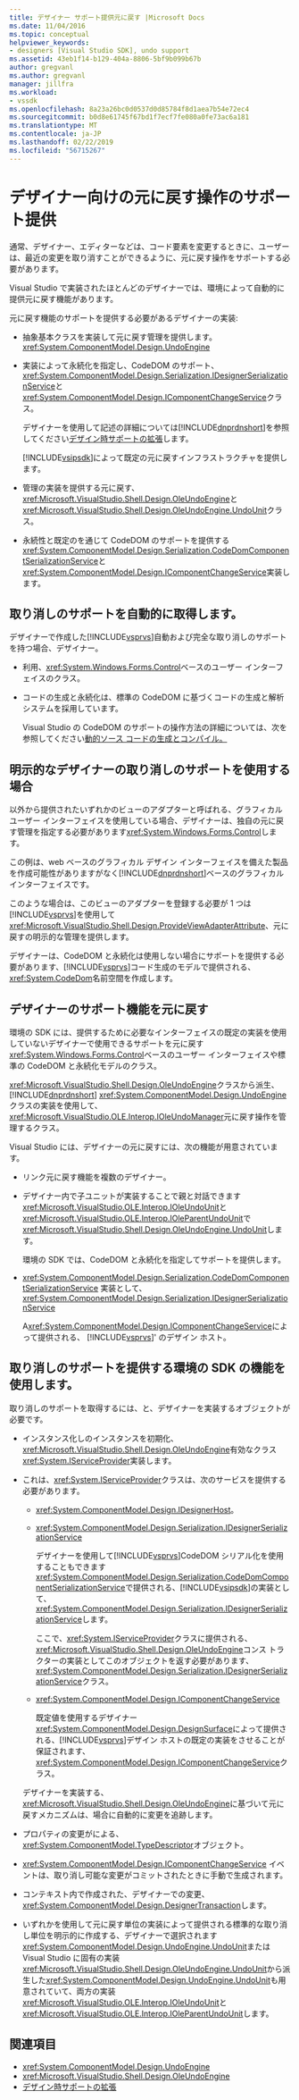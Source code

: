 ```yaml
---
title: デザイナー サポート提供元に戻す |Microsoft Docs
ms.date: 11/04/2016
ms.topic: conceptual
helpviewer_keywords:
- designers [Visual Studio SDK], undo support
ms.assetid: 43eb1f14-b129-404a-8806-5bf9b099b67b
author: gregvanl
ms.author: gregvanl
manager: jillfra
ms.workload:
- vssdk
ms.openlocfilehash: 8a23a26bc0d0537d0d85784f8d1aea7b54e72ec4
ms.sourcegitcommit: b0d8e61745f67bd1f7ecf7fe080a0fe73ac6a181
ms.translationtype: MT
ms.contentlocale: ja-JP
ms.lasthandoff: 02/22/2019
ms.locfileid: "56715267"
---
```

# <a name="supplying-undo-support-to-designers"></a>デザイナー向けの元に戻す操作のサポート提供
通常、デザイナー、エディターなどは、コード要素を変更するときに、ユーザーは、最近の変更を取り消すことができるように、元に戻す操作をサポートする必要があります。

 Visual Studio で実装されたほとんどのデザイナーでは、環境によって自動的に提供元に戻す機能があります。

 元に戻す機能のサポートを提供する必要があるデザイナーの実装:

- 抽象基本クラスを実装して元に戻す管理を提供します。 <xref:System.ComponentModel.Design.UndoEngine>

- 実装によって永続化を指定し、CodeDOM のサポート、<xref:System.ComponentModel.Design.Serialization.IDesignerSerializationService>と<xref:System.ComponentModel.Design.IComponentChangeService>クラス。

  デザイナーを使用して記述の詳細については[!INCLUDE[dnprdnshort](../code-quality/includes/dnprdnshort_md.md)]を参照してください[デザイン時サポートの拡張](https://msdn.microsoft.com/Library/d6ac8a6a-42fd-4bc8-bf33-b212811297e2)します。

  [!INCLUDE[vsipsdk](../extensibility/includes/vsipsdk_md.md)]によって既定の元に戻すインフラストラクチャを提供します。

- 管理の実装を提供する元に戻す、<xref:Microsoft.VisualStudio.Shell.Design.OleUndoEngine>と<xref:Microsoft.VisualStudio.Shell.Design.OleUndoEngine.UndoUnit>クラス。

- 永続性と既定のを通じて CodeDOM のサポートを提供する<xref:System.ComponentModel.Design.Serialization.CodeDomComponentSerializationService>と<xref:System.ComponentModel.Design.IComponentChangeService>実装します。

## <a name="obtaining-undo-support-automatically"></a>取り消しのサポートを自動的に取得します。
 デザイナーで作成した[!INCLUDE[vsprvs](../code-quality/includes/vsprvs_md.md)]自動および完全な取り消しのサポートを持つ場合、デザイナー。

-   利用、<xref:System.Windows.Forms.Control>ベースのユーザー インターフェイスのクラス。

-   コードの生成と永続化は、標準の CodeDOM に基づくコードの生成と解析システムを採用しています。

     Visual Studio の CodeDOM のサポートの操作方法の詳細については、次を参照してください[動的ソース コードの生成とコンパイル。](/dotnet/framework/reflection-and-codedom/dynamic-source-code-generation-and-compilation)

## <a name="when-to-use-explicit-designer-undo-support"></a>明示的なデザイナーの取り消しのサポートを使用する場合
 以外から提供されたいずれかのビューのアダプターと呼ばれる、グラフィカル ユーザー インターフェイスを使用している場合、デザイナーは、独自の元に戻す管理を指定する必要があります<xref:System.Windows.Forms.Control>します。

 この例は、web ベースのグラフィカル デザイン インターフェイスを備えた製品を作成可能性がありますがなく[!INCLUDE[dnprdnshort](../code-quality/includes/dnprdnshort_md.md)]ベースのグラフィカル インターフェイスです。

 このような場合は、このビューのアダプターを登録する必要が 1 つは[!INCLUDE[vsprvs](../code-quality/includes/vsprvs_md.md)]を使用して<xref:Microsoft.VisualStudio.Shell.Design.ProvideViewAdapterAttribute>、元に戻すの明示的な管理を提供します。

 デザイナーは、CodeDOM と永続化は使用しない場合にサポートを提供する必要があります、[!INCLUDE[vsprvs](../code-quality/includes/vsprvs_md.md)]コード生成のモデルで提供される、<xref:System.CodeDom>名前空間を作成します。

## <a name="undo-support-features-of-the-designer"></a>デザイナーのサポート機能を元に戻す
 環境の SDK には、提供するために必要なインターフェイスの既定の実装を使用していないデザイナーで使用できるサポートを元に戻す<xref:System.Windows.Forms.Control>ベースのユーザー インターフェイスや標準の CodeDOM と永続化モデルのクラス。

 <xref:Microsoft.VisualStudio.Shell.Design.OleUndoEngine>クラスから派生、 [!INCLUDE[dnprdnshort](../code-quality/includes/dnprdnshort_md.md)] <xref:System.ComponentModel.Design.UndoEngine>クラスの実装を使用して、<xref:Microsoft.VisualStudio.OLE.Interop.IOleUndoManager>元に戻す操作を管理するクラス。

 Visual Studio には、デザイナーの元に戻すには、次の機能が用意されています。

- リンク元に戻す機能を複数のデザイナー。

- デザイナー内で子ユニットが実装することで親と対話できます<xref:Microsoft.VisualStudio.OLE.Interop.IOleUndoUnit>と<xref:Microsoft.VisualStudio.OLE.Interop.IOleParentUndoUnit>で<xref:Microsoft.VisualStudio.Shell.Design.OleUndoEngine.UndoUnit>します。

  環境の SDK では、CodeDOM と永続化を指定してサポートを提供します。

- <xref:System.ComponentModel.Design.Serialization.CodeDomComponentSerializationService> 実装として、 <xref:System.ComponentModel.Design.Serialization.IDesignerSerializationService>

  A<xref:System.ComponentModel.Design.IComponentChangeService>によって提供される、 [!INCLUDE[vsprvs](../code-quality/includes/vsprvs_md.md)]' のデザイン ホスト。

## <a name="using-the-environment-sdk-features-to-supply-undo-support"></a>取り消しのサポートを提供する環境の SDK の機能を使用します。
 取り消しのサポートを取得するには、と、デザイナーを実装するオブジェクトが必要です。

- インスタンス化しのインスタンスを初期化、<xref:Microsoft.VisualStudio.Shell.Design.OleUndoEngine>有効なクラス<xref:System.IServiceProvider>実装します。

- これは、<xref:System.IServiceProvider>クラスは、次のサービスを提供する必要があります。

  - <xref:System.ComponentModel.Design.IDesignerHost>。

  - <xref:System.ComponentModel.Design.Serialization.IDesignerSerializationService>

     デザイナーを使用して[!INCLUDE[vsprvs](../code-quality/includes/vsprvs_md.md)]CodeDOM シリアル化を使用することもできます<xref:System.ComponentModel.Design.Serialization.CodeDomComponentSerializationService>で提供される、[!INCLUDE[vsipsdk](../extensibility/includes/vsipsdk_md.md)]の実装として、<xref:System.ComponentModel.Design.Serialization.IDesignerSerializationService>します。

     ここで、<xref:System.IServiceProvider>クラスに提供される、<xref:Microsoft.VisualStudio.Shell.Design.OleUndoEngine>コンス トラクターの実装としてこのオブジェクトを返す必要があります、<xref:System.ComponentModel.Design.Serialization.IDesignerSerializationService>クラス。

  - <xref:System.ComponentModel.Design.IComponentChangeService>

     既定値を使用するデザイナー<xref:System.ComponentModel.Design.DesignSurface>によって提供される、[!INCLUDE[vsprvs](../code-quality/includes/vsprvs_md.md)]デザイン ホストの既定の実装をさせることが保証されます、<xref:System.ComponentModel.Design.IComponentChangeService>クラス。

  デザイナーを実装する、<xref:Microsoft.VisualStudio.Shell.Design.OleUndoEngine>に基づいて元に戻すメカニズムは、場合に自動的に変更を追跡します。

- プロパティの変更がによる、<xref:System.ComponentModel.TypeDescriptor>オブジェクト。

- <xref:System.ComponentModel.Design.IComponentChangeService> イベントは、取り消し可能な変更がコミットされたときに手動で生成されます。

- コンテキスト内で作成された、デザイナーでの変更、<xref:System.ComponentModel.Design.DesignerTransaction>します。

- いずれかを使用して元に戻す単位の実装によって提供される標準的な取り消し単位を明示的に作成する、デザイナーで選択されます<xref:System.ComponentModel.Design.UndoEngine.UndoUnit>または Visual Studio に固有の実装<xref:Microsoft.VisualStudio.Shell.Design.OleUndoEngine.UndoUnit>から派生した<xref:System.ComponentModel.Design.UndoEngine.UndoUnit>も用意されていて、両方の実装<xref:Microsoft.VisualStudio.OLE.Interop.IOleUndoUnit>と<xref:Microsoft.VisualStudio.OLE.Interop.IOleParentUndoUnit>します。

## <a name="see-also"></a>関連項目
- <xref:System.ComponentModel.Design.UndoEngine>
- <xref:Microsoft.VisualStudio.Shell.Design.OleUndoEngine>
- [デザイン時サポートの拡張](https://msdn.microsoft.com/Library/d6ac8a6a-42fd-4bc8-bf33-b212811297e2)